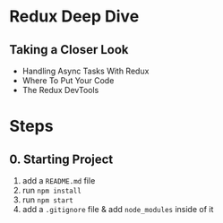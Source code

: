 # Redux Deep Dive

## Taking a Closer Look

- Handling Async Tasks With Redux
- Where To Put Your Code
- The Redux DevTools

# Steps

## 0. Starting Project

1. add a `README.md` file
2. run `npm install`
3. run `npm start`
4. add a `.gitignore` file & add `node_modules` inside of it
